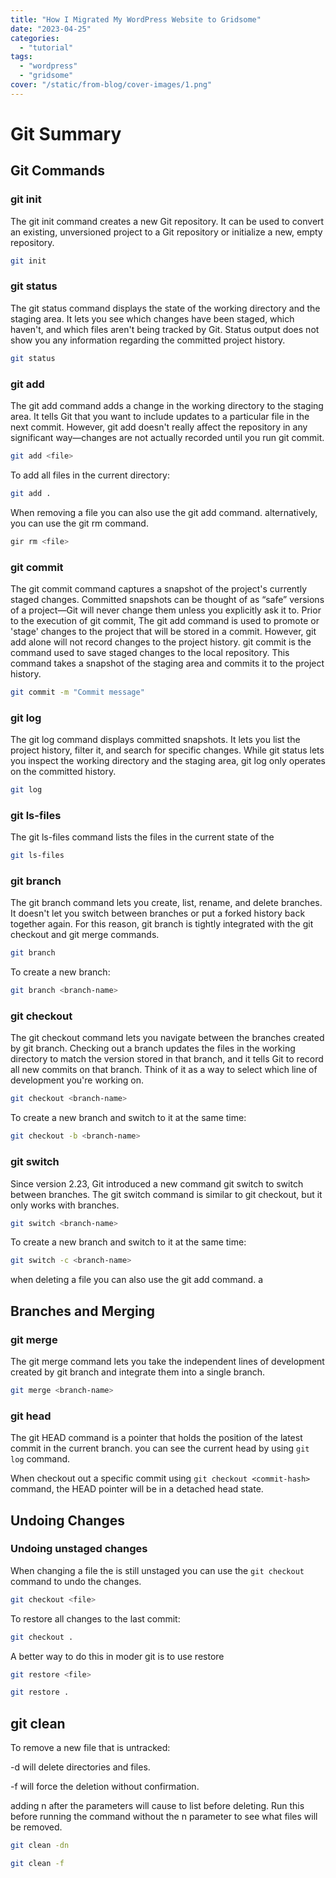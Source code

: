 ```yaml
---
title: "How I Migrated My WordPress Website to Gridsome"
date: "2023-04-25"
categories:
  - "tutorial"
tags: 
  - "wordpress"
  - "gridsome"
cover: "/static/from-blog/cover-images/1.png"
---
```


# Git Summary

## Git Commands

### git init
The git init command creates a new Git repository. It can be used to convert an existing, unversioned project to a Git repository or initialize a new, empty repository.
```bash
git init
```

### git status
The git status command displays the state of the working directory and the staging area. It lets you see which changes have been staged, which haven't, and which files aren't being tracked by Git. Status output does not show you any information regarding the committed project history.
```bash
git status
```

### git add
The git add command adds a change in the working directory to the staging area. It tells Git that you want to include updates to a particular file in the next commit. However, git add doesn't really affect the repository in any significant way—changes are not actually recorded until you run git commit.
```bash
git add <file>
```
To add all files in the current directory:
```bash
git add .
```

When removing a file you can also use the git add command. alternatively, you can use the git rm command.
```bash
gir rm <file>
```


### git commit
The git commit command captures a snapshot of the project's currently staged changes. Committed snapshots can be thought of as “safe” versions of a project—Git will never change them unless you explicitly ask it to. Prior to the execution of git commit, The git add command is used to promote or 'stage' changes to the project that will be stored in a commit. However, git add alone will not record changes to the project history. git commit is the command used to save staged changes to the local repository. This command takes a snapshot of the staging area and commits it to the project history.
```bash
git commit -m "Commit message"
```

### git log
The git log command displays committed snapshots. It lets you list the project history, filter it, and search for specific changes. While git status lets you inspect the working directory and the staging area, git log only operates on the committed history.
```bash
git log
```

### git ls-files
The git ls-files command lists the files in the current state of the 
```bash
git ls-files
``` 

### git branch
The git branch command lets you create, list, rename, and delete branches. It doesn't let you switch between branches or put a forked history back together again. For this reason, git branch is tightly integrated with the git checkout and git merge commands.
```bash
git branch
```
To create a new branch:
```bash
git branch <branch-name>
```

### git checkout
The git checkout command lets you navigate between the branches created by git branch. Checking out a branch updates the files in the working directory to match the version stored in that branch, and it tells Git to record all new commits on that branch. Think of it as a way to select which line of development you're working on.
```bash
git checkout <branch-name>
```

To create a new branch and switch to it at the same time:
```bash
git checkout -b <branch-name>
```


### git switch
Since version 2.23, Git introduced a new command git switch to switch between branches. The git switch command is similar to git checkout, but it only works with branches.
```bash
git switch <branch-name>
```

To create a new branch and switch to it at the same time:
```bash
git switch -c <branch-name>
```


 when deleting a file you can also use the git add command. a


## Branches and Merging

### git merge
The git merge command lets you take the independent lines of development created by git branch and integrate them into a single branch.
```bash
git merge <branch-name>
````

### git head
The git HEAD command is a pointer that holds the position of the latest commit in the current branch. you can see the current head by using `git log` command. 

When checkout out a specific commit using `git checkout <commit-hash>` command, the HEAD pointer will be in a detached head state. 

## Undoing Changes

### Undoing unstaged changes

When changing a file the is still unstaged you can use the `git checkout` command to undo the changes.
```bash
git checkout <file>
```

To restore all changes to the last commit:
```bash
git checkout .
```

A better way to do this in moder git is to use restore

```bash
git restore <file>
```

```bash
git restore .
```

## git clean
To remove a new file that is untracked:

-d will delete directories and files.

-f will force the deletion without confirmation.

adding n after the parameters will cause to list before deleting. Run this before running the command without the n parameter to see what files will be removed.

```bash
git clean -dn
```

```bash
git clean -f
```

